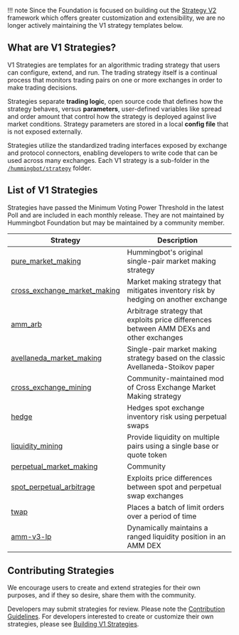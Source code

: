 !!! note
    Since the Foundation is focused on building out the [Strategy V2](/v2-strategies/) framework which offers greater customization and extensibility, we are no longer actively maintaining the V1 strategy templates below.

## What are V1 Strategies?

V1 Strategies are templates for an algorithmic trading strategy that users can configure, extend, and run. The trading strategy itself is a continual process that monitors trading pairs on one or more exchanges in order to make trading decisions.

Strategies separate **trading logic**, open source code that defines how the strategy behaves, versus **parameters**, user-defined variables like spread and order amount that control how the strategy is deployed against live market conditions. Strategy parameters are stored in a local **config file** that is not exposed externally.

Strategies utilize the standardized trading interfaces exposed by exchange and protocol connectors, enabling developers to write code that can be used across many exchanges. Each V1 strategy is a sub-folder in the [`/hummingbot/strategy`](https://github.com/hummingbot/hummingbot/tree/master/hummingbot/strategy) folder.

## List of V1 Strategies

Strategies have passed the Minimum Voting Power Threshold in the latest Poll and are included in each monthly release. They are not maintained by Hummingbot Foundation but may be maintained by a community member.

| Strategy                                                      | Description |
|---------------------------------------------------------------|-------------|
| [pure_market_making](../strategies/pure-market-making.md)                    | Hummingbot's original single-pair market making strategy |
| [cross_exchange_market_making](../strategies/cross-exchange-market-making)| Market making strategy that mitigates inventory risk by hedging on another exchange |
| [amm_arb](../strategies/amm-arbitrage)                                    | Arbitrage strategy that exploits price differences between AMM DEXs and other exchanges |
| [avellaneda_market_making](../strategies/avellaneda-market-making)        | Single-pair market making strategy based on the classic Avellaneda-Stoikov paper  |
| [cross_exchange_mining](../strategies/cross-exchange-mining)              | Community-maintained mod of Cross Exchange Market Making strategy |
| [hedge](../strategies/hedge)                                              | Hedges spot exchange inventory risk using perpetual swaps |
| [liquidity_mining](../strategies/liquidity-mining)                        | Provide liquidity on multiple pairs using a single base or quote token |
| [perpetual_market_making](../strategies/perpetual-market-making)          | Community| Market-making strategy for perpetual swap markets |
| [spot_perpetual_arbitrage](../strategies/spot-perpetual-arbitrage)        | Exploits price differences between spot and perpetual swap exchanges |
| [twap](../strategies/twap)                                                | Places a batch of limit orders over a period of time |
| [amm-v3-lp](../strategies/amm-v3-lp)                              | Dynamically maintains a ranged liquidity position in an AMM DEX |


## Contributing Strategies

We encourage users to create and extend strategies for their own purposes, and if they so desire, share them with the community.

Developers may submit strategies for review. Please note the [Contribution Guidelines](../developers/contributions.md). For developers interested to create or customize their own strategies, please see [Building V1 Strategies](../developers/strategies/index.md).
